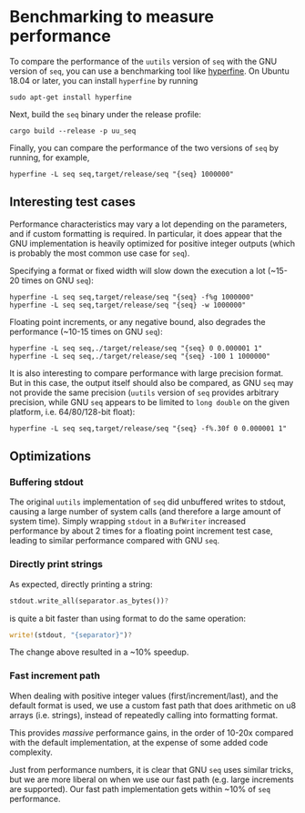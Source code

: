 # Benchmarking to measure performance

To compare the performance of the `uutils` version of `seq` with the
GNU version of `seq`, you can use a benchmarking tool like
[hyperfine][0]. On Ubuntu 18.04 or later, you can install `hyperfine` by
running

```shell
sudo apt-get install hyperfine
```

Next, build the `seq` binary under the release profile:

```shell
cargo build --release -p uu_seq
```

Finally, you can compare the performance of the two versions of `seq`
by running, for example,

```shell
hyperfine -L seq seq,target/release/seq "{seq} 1000000"
```

## Interesting test cases

Performance characteristics may vary a lot depending on the parameters,
and if custom formatting is required. In particular, it does appear
that the GNU implementation is heavily optimized for positive integer
outputs (which is probably the most common use case for `seq`).

Specifying a format or fixed width will slow down the
execution a lot (~15-20 times on GNU `seq`):
```shell
hyperfine -L seq seq,target/release/seq "{seq} -f%g 1000000"
hyperfine -L seq seq,target/release/seq "{seq} -w 1000000"
```

Floating point increments, or any negative bound, also degrades the
performance (~10-15 times on GNU `seq`):
```shell
hyperfine -L seq seq,./target/release/seq "{seq} 0 0.000001 1"
hyperfine -L seq seq,./target/release/seq "{seq} -100 1 1000000"
```

It is also interesting to compare performance with large precision
format. But in this case, the output itself should also be compared,
as GNU `seq` may not provide the same precision (`uutils` version of
`seq` provides arbitrary precision, while GNU `seq` appears to be
limited to `long double` on the given platform, i.e. 64/80/128-bit
float):
```shell
hyperfine -L seq seq,target/release/seq "{seq} -f%.30f 0 0.000001 1"
```

## Optimizations

### Buffering stdout

The original `uutils` implementation of `seq` did unbuffered writes
to stdout, causing a large number of system calls (and therefore a large amount
of system time). Simply wrapping `stdout` in a `BufWriter` increased performance
by about 2 times for a floating point increment test case, leading to similar
performance compared with GNU `seq`.

### Directly print strings

As expected, directly printing a string:
```rust
stdout.write_all(separator.as_bytes())?
```
is quite a bit faster than using format to do the same operation:
```rust
write!(stdout, "{separator}")?
```

The change above resulted in a ~10% speedup.

### Fast increment path

When dealing with positive integer values (first/increment/last), and
the default format is used, we use a custom fast path that does arithmetic
on u8 arrays (i.e. strings), instead of repeatedly calling into
formatting format.

This provides _massive_ performance gains, in the order of 10-20x compared
with the default implementation, at the expense of some added code complexity.

Just from performance numbers, it is clear that GNU `seq` uses similar
tricks, but we are more liberal on when we use our fast path (e.g. large
increments are supported). Our fast path implementation gets within ~10%
of `seq` performance.

[0]: https://github.com/sharkdp/hyperfine
